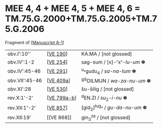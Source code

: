 # MEE 4, 4 + MEE 4, 5 + MEE 4, 6 = TM.75.G.2000+TM.75.G.2005+TM.75.G.2006

Fragment of [[Manuscript A-1]]

|                |               |                                                     |
| -------------- | ------------- | --------------------------------------------------- |
| obv.I':10''    | [[VE 190]]    | KA.MA / [not glossed]                               |
| obv.IV':1-2    | [[VE 254]]    | sag-sum / [x]-⸢x⸣-*lu-um* ✽                      |
| obv.IV':45-46  | [[VE 291]]    | <sup>u₂</sup>gudu<sub>4</sub> / *sa-na-tum* ✽      |
| obv.VII':45-46 | [[VE 409a]]   | <sup>giš</sup>DILMUN / *wa-za-nu-um* ✽             |
| obv.XI':28     | [[VE 530]]    | šu-šilig / [not glossed]                            |
| rev.X:1'-2'    | [[VE 799a-b]] | <sup>d</sup>EN.ZI / *su*<sub>2</sub>-*i-nu* ✽      |
| rev.XII:1'-2'  | [[VE 857]]    | [gid<sub>2</sub>]<sup>tug₂</sup> / *gu-da-nu-um* ✽ |
| rev.XII:19'    | [[VE 868]]    | gin<sub>3</sub><sup>za</sup> / [not glossed]        |

[//begin]: # "Autogenerated link references for markdown compatibility"
[Manuscript A-1]: <Manuscript A-1> "Manuscript A-1"
[VE 190]: <VE 190> "VE 190"
[VE 254]: <VE 254> "VE 254"
[VE 291]: <VE 291> "VE 291"
[VE 409a]: <VE 409a> "VE 409a"
[VE 530]: <VE 530> "VE 530"
[VE 799a-b]: <VE 799a-b> "VE 799a-b"
[VE 857]: <VE 857> "VE 857"
[//end]: # "Autogenerated link references"